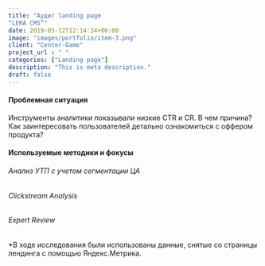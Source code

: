 ```yaml
---
title: "Аудит landing page
“LERA CMS”"
date: 2019-05-12T12:14:34+06:00
image: "images/portfolio/item-3.png"
client: "Center-Game"
project_url : " "
categories: ["Landing page"]
description: "This is meta description."
draft: false
---
```


#### Проблемная ситуация

Инструменты аналитики показывали низкие СTR и CR. В чем причина? Как заинтересовать пользователей детально ознакомиться с оффером продукта?


#### Используемые методики и фокусы

###### Анализ УТП с учетом сегментации ЦА
###### Clickstream Analysis
###### Expert Review

*В ходе исследования были использованы данные, снятые со страницы лендинга с помощью Яндекс.Метрика. 


